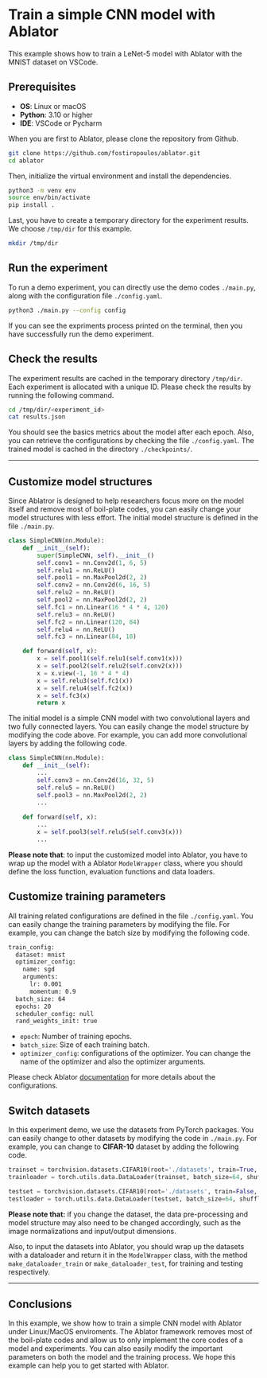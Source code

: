 # Train a simple CNN model with Ablator
This example shows how to train a LeNet-5 model with Ablator with the MNIST dataset on VSCode.

## Prerequisites

- **OS**: Linux or macOS
- **Python**: 3.10 or higher
- **IDE**: VSCode or Pycharm

When you are first to Ablator, please clone the repository from Github.

```bash
git clone https://github.com/fostiropoulos/ablator.git
cd ablator
```

Then, initialize the virtual environment and install the dependencies.

```bash
python3 -m venv env
source env/bin/activate
pip install .
```

Last, you have to create a temporary directory for the experiment results. We choose `/tmp/dir` for this example.

```bash
mkdir /tmp/dir
```

## Run the experiment

To run a demo experiment, you can directly use the demo codes `./main.py`, along with the configuration file `./config.yaml`.

```bash
python3 ./main.py --config config
```
If you can see the expriments process printed on the terminal, then you have successfully run the demo experiment.

## Check the results

The experiment results are cached in the temporary directory `/tmp/dir`. Each experiment is allocated with a unique ID. Please check the results by running the following command.

```bash
cd /tmp/dir/<experiment_id>
cat results.json
```

You should see the basics metrics about the model after each epoch. Also, you can retrieve the configurations by checking the file `./config.yaml`. The trained model is cached in the directory `./checkpoints/`.

---

## Customize model structures

Since Ablatror is designed to help researchers focus more on the model itself and remove most of boil-plate codes, you can easily change your model structures with less effort. The initial model structure is defined in the file `./main.py`.

```python
class SimpleCNN(nn.Module):
    def __init__(self):
        super(SimpleCNN, self).__init__()
        self.conv1 = nn.Conv2d(1, 6, 5)
        self.relu1 = nn.ReLU()
        self.pool1 = nn.MaxPool2d(2, 2)
        self.conv2 = nn.Conv2d(6, 16, 5)
        self.relu2 = nn.ReLU()
        self.pool2 = nn.MaxPool2d(2, 2)
        self.fc1 = nn.Linear(16 * 4 * 4, 120)
        self.relu3 = nn.ReLU()
        self.fc2 = nn.Linear(120, 84)
        self.relu4 = nn.ReLU()
        self.fc3 = nn.Linear(84, 10)

    def forward(self, x):
        x = self.pool1(self.relu1(self.conv1(x)))
        x = self.pool2(self.relu2(self.conv2(x)))
        x = x.view(-1, 16 * 4 * 4)
        x = self.relu3(self.fc1(x))
        x = self.relu4(self.fc2(x))
        x = self.fc3(x)
        return x
```

The initial model is a simple CNN model with two convolutional layers and two fully connected layers. You can easily change the model structure by modifying the code above. For example, you can add more convolutional layers by adding the following code.

```python
class SimpleCNN(nn.Module):
    def __init__(self):
        ...
        self.conv3 = nn.Conv2d(16, 32, 5)
        self.relu5 = nn.ReLU()
        self.pool3 = nn.MaxPool2d(2, 2)
        ...
    
    def forward(self, x):
        ...
        x = self.pool3(self.relu5(self.conv3(x)))
        ...
```

**Please note that**: to input the customized model into Ablator, you have to wrap up the model with a Ablator `ModelWrapper` class, where you should define the loss function, evaluation functions and data loaders.

## Customize training parameters

All training related configurations are defined in the file `./config.yaml`. You can easily change the training parameters by modifying the file. For example, you can change the batch size by modifying the following code.

```bash
train_config:
  dataset: mnist
  optimizer_config:
    name: sgd
    arguments:
      lr: 0.001
      momentum: 0.9
  batch_size: 64
  epochs: 20
  scheduler_config: null
  rand_weights_init: true
```

- `epoch`: Number of training epochs.
- `batch_size`: Size of each training batch.
- `optimizer_config`: configurations of the optimizer. You can change the name of the optimizer and also the optimizer arguments.

Please check Ablator [documentation](https://ablator.readthedocs.io/en/latest/ablator.config.html) for more details about the configurations.

## Switch datasets

In this experiment demo, we use the datasets from PyTorch packages. You can easily change to other datasets by modifying the code in `./main.py`. For example, you can change to **CIFAR-10** dataset by adding the following code.

```python
trainset = torchvision.datasets.CIFAR10(root='./datasets', train=True, download=True, transform=transform)
trainloader = torch.utils.data.DataLoader(trainset, batch_size=64, shuffle=True, num_workers=2)

testset = torchvision.datasets.CIFAR10(root='./datasets', train=False, download=True, transform=transform)
testloader = torch.utils.data.DataLoader(testset, batch_size=64, shuffle=False, num_workers=2)
```

**Please note that:** if you change the dataset, the data pre-processing and model structure may also need to be changed accordingly, such as the image normalizations and input/output dimensions.

Also, to input the datasets into Ablator, you should wrap up the datasets with a dataloader and return it in the `ModelWrapper` class, with the method `make_dataloader_train` or `make_dataloader_test`, for training and testing respectively.

---

## Conclusions

In this example, we show how to train a simple CNN model with Ablator under Linux/MacOS enviroments. The Ablator framework removes most of the boil-plate codes and allow us to only implement the core codes of a model and experiments. You can also easily modify the important parameters on both the model and the training process. We hope this example can help you to get started with Ablator.




